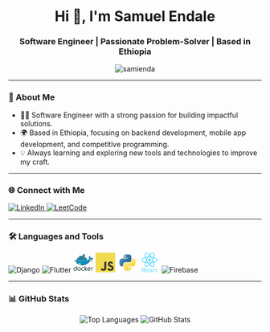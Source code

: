 <h1 align="center">Hi 👋, I'm Samuel Endale</h1>
<h3 align="center">Software Engineer | Passionate Problem-Solver | Based in Ethiopia</h3>

<p align="center">
  <img src="https://komarev.com/ghpvc/?username=samienda&label=Profile%20views&color=0e75b6&style=flat" alt="samienda" />
</p>

---

### 🚀 About Me
- 👨‍💻 Software Engineer with a strong passion for building impactful solutions.
- 🌍 Based in Ethiopia, focusing on backend development, mobile app development, and competitive programming.
- 💡 Always learning and exploring new tools and technologies to improve my craft.

---

### 🌐 Connect with Me
<p align="left">
  <a href="https://linkedin.com/in/samuel-endale-b88376276" target="blank">
    <img src="https://img.shields.io/badge/LinkedIn-0A66C2?style=for-the-badge&logo=linkedin&logoColor=white" alt="LinkedIn" />
  </a>
  <a href="https://www.leetcode.com/misami" target="blank">
    <img src="https://img.shields.io/badge/LeetCode-FFA116?style=for-the-badge&logo=leetcode&logoColor=white" alt="LeetCode" />
  </a>
</p>

---

### 🛠️ Languages and Tools
<p align="left">
  <img src="https://cdn.worldvectorlogo.com/logos/django.svg" alt="Django" width="40" height="40" />
  <img src="https://www.vectorlogo.zone/logos/flutterio/flutterio-icon.svg" alt="Flutter" width="40" height="40" />
  <img src="https://raw.githubusercontent.com/devicons/devicon/master/icons/docker/docker-original-wordmark.svg" alt="Docker" width="40" height="40" />
  <img src="https://raw.githubusercontent.com/devicons/devicon/master/icons/javascript/javascript-original.svg" alt="JavaScript" width="40" height="40" />
  <img src="https://raw.githubusercontent.com/devicons/devicon/master/icons/python/python-original.svg" alt="Python" width="40" height="40" />
  <img src="https://raw.githubusercontent.com/devicons/devicon/master/icons/react/react-original-wordmark.svg" alt="React" width="40" height="40" />
  <img src="https://www.vectorlogo.zone/logos/firebase/firebase-icon.svg" alt="Firebase" width="40" height="40" />
</p>

---

### 📊 GitHub Stats
<p align="center">
  <img src="https://github-readme-stats.vercel.app/api/top-langs?username=samienda&show_icons=true&locale=en&layout=compact&theme=radical" alt="Top Languages" />
  <img src="https://github-readme-stats.vercel.app/api?username=samienda&show_icons=true&locale=en&theme=radical" alt="GitHub Stats" />
</p>
